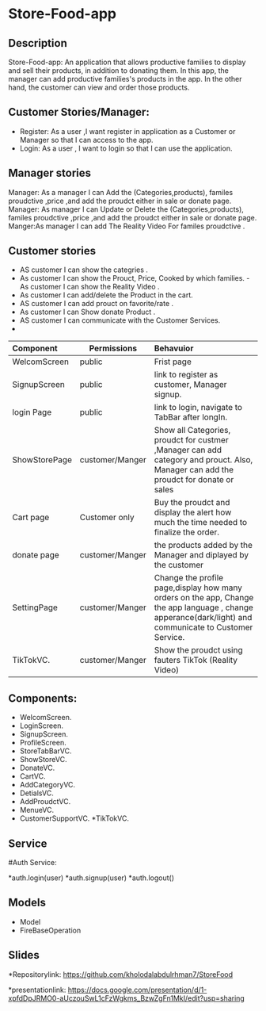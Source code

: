 
# Store-Food-app

## Description
Store-Food-app: An application that allows productive families to display and sell their products, in addition to donating them. In this app, the manager can add productive families's products in the app. In the other hand, the customer can view and order those products. 

## Customer Stories/Manager:
- Register: As a user ,I want register in application  as a Customer or Manager so that I can access to the app.
- Login: As a user , I want to login so that I can use the application.
 
 
## Manager stories 
Manager: As a manager  I can Add the (Categories,products), familes proudctive ,price ,and  add the proudct either in sale or donate page.
Manager: As manager  I can Update or Delete  the (Categories,products), familes proudctive ,price ,and  add the proudct either in sale or donate page.
Manger:As manager I can add The Reality Video For  familes proudctive .

## Customer stories 
 - AS customer I can show the categries .
 - As customer I can show the Prouct, Price, Cooked by which families.
 -As customer I can show the Reality Video .
 - As customer I can add/delete the Product in the cart.
 - AS customer I can add prouct  on favorite/rate . 
 - As customer I can Show donate Product .
 - AS customer I can communicate with the Customer Services.
 -
 
 
 
 | Component         | Permissions | Behavuior 
| :---              |     ---      |   :---    |
| WelcomScreen      | public       | Frist page |
| SignupScreen      |  public      | link to register as customer, Manager signup.|
| login Page        | public       | link to login, navigate to TabBar after longIn.|
| ShowStorePage     |customer/Manger| Show all Categories, proudct for custmer ,Manager can add category and prouct. Also, Manager can add the proudct for donate or sales |
| Cart page         |Customer only|Buy the proudct and display the alert how much the time needed to finalize the order.|
|donate page        |customer/Manger|the products added by the Manager and diplayed by the customer|
| SettingPage       |customer/Manger | Change the profile page,display how many orders on the app, Change the app language , change apperance(dark/light) and communicate to Customer Service.
|TikTokVC.          |customer/Manger |Show the proudct using fauters TikTok (Reality Video)

## Components:
*  WelcomScreen. 
*  LoginScreen.
*  SignupScreen.
*  ProfileScreen.
*  StoreTabBarVC.
*  ShowStoreVC.
*  DonateVC.
*  CartVC.
*  AddCategoryVC.
*  DetialsVC.
*  AddProudctVC.
*  MenueVC.
*  CustomerSupportVC.
*TikTokVC.

## Service
#Auth Service:

 *auth.login(user)
 *auth.signup(user)
 *auth.logout()

## Models
* Model 
* FireBaseOperation


## Slides
*Repositorylink: https://github.com/kholodalabdulrhman7/StoreFood

*presentationlink: https://docs.google.com/presentation/d/1-xpfdDpJRMO0-aUczouSwL1cFzWgkms_BzwZgFn1MkI/edit?usp=sharing
 
